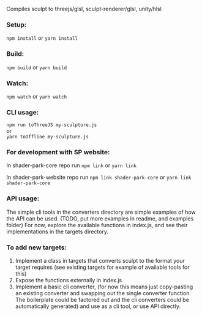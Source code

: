 
Compiles sculpt to threejs/glsl, sculpt-renderer/glsl, unity/hlsl  
 
 
### Setup:
```npm install```
or
```yarn install```

### Build:
```npm build```
or
```yarn build```

### Watch:
```npm watch```
or
```yarn watch```

### CLI usage:  
  
```npm run toThreeJS my-sculpture.js```  
or  
```yarn toOffline my-sculpture.js```  

### For development with SP website:  
In shader-park-core repo run
```npm link```
or
```yarn link```

In shader-park-website repo run
```npm link shader-park-core```
or
```yarn link shader-park-core```

### API usage:  
  The simple cli tools in the converters directory are simple examples of how the API can be used. (TODO, put more examples in readme, and examples folder)
  For now, explore the available functions in index.js, and see their implementations in the targets directory.   
   
### To add new targets:
1. Implement a class in targets that converts sculpt to the format your target requires (see existing targets for example of available tools for this)
2. Expose the functions externally in index.js
3. Implement a basic cli converter, (for now this means just copy-pasting an existing converter and swapping out the single converter function. The boilerplate could be factored out and the cli converters could be automatically generated) and use as a cli tool, or use API directly.
